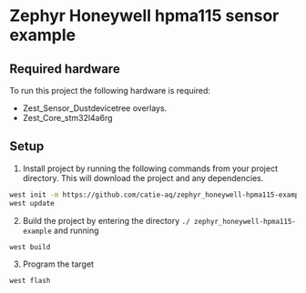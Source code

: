 # Zephyr Honeywell hpma115 sensor example


## Required hardware
To run this project the following hardware is required:
 - Zest_Sensor_Dustdevicetree overlays.
 - Zest_Core_stm32l4a6rg

## Setup
1. Install project by running the following commands from your project directory. This will download the project and any dependencies.
```sh
west init -m https://github.com/catie-aq/zephyr_honeywell-hpma115-example
west update
```
2. Build the project by entering the directory `./ zephyr_honeywell-hpma115-example` and running
```sh
west build
```
3. Program the target
```sh
west flash
```
